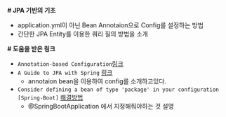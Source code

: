 **# JPA 기반의 기초**
- application.yml이 아닌 Bean Annotaion으로 Config를 설정하는 방법
- 간단한 JPA Entity를 이용한 쿼리 질의 방법을 소개

**# 도움을 받은 링크**
- `Annotation-based Configuration`[링크](https://docs.spring.io/spring-data/jpa/docs/2.1.x/reference/html/#jpa.java-config)
- `A Guide to JPA with Spring` [링크](https://www.baeldung.com/the-persistence-layer-with-spring-and-jpa)
    - annotaion bean을 이용하여 config를 소개하고있다.
- `Consider defining a bean of type 'package' in your configuration [Spring-Boot]` [해결방법](https://stackoverflow.com/questions/40384056/consider-defining-a-bean-of-type-package-in-your-configuration-spring-boot)
    - @SpringBootApplication 에서 지정해줘야하는 것 설명
